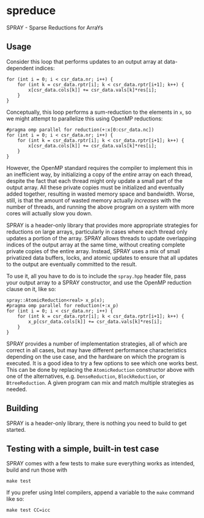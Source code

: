 # spreduce

SPRAY - Sparse Reductions for ArraYs

## Usage

Consider this loop that performs updates to an output array at data-dependent indices:

    for (int i = 0; i < csr_data.nr; i++) {
        for (int k = csr_data.rptr[i]; k < csr_data.rptr[i+1]; k++) {
            x[csr_data.cols[k]] += csr_data.vals[k]*res[i];
        }
    }

Conceptually, this loop performs a sum-reduction to the elements in `x`, so we might attempt to parallelize this using OpenMP reductions:

    #pragma omp parallel for reduction(+:x[0:csr_data.nc])
    for (int i = 0; i < csr_data.nr; i++) {
        for (int k = csr_data.rptr[i]; k < csr_data.rptr[i+1]; k++) {
            x[csr_data.cols[k]] += csr_data.vals[k]*res[i];
        }
    }

However, the OpenMP standard requires the compiler to implement this in an inefficient way, by initializing a copy of the _entire_ array on each thread, despite the fact that each thread might only update a small part of the output array. All these private copies must be initialized and eventually added together, resulting in wasted memory space and bandwidth. Worse, still, is that the amount of wasted memory actually _increases_ with the number of threads, and running the above program on a system with more cores will actually slow you down.

SPRAY is a header-only library that provides more appropriate strategies for reductions on large arrays, particularly in cases where each thread only updates a portion of the array. SPRAY allows threads to update overlapping indices of the output array at the same time, without creating complete private copies of the entire array. Instead, SPRAY uses a mix of small privatized data buffers, locks, and atomic updates to ensure that all updates to the output are eventually committed to the result.

To use it, all you have to do is to include the `spray.hpp` header file, pass your output array to a SPRAY constructor, and use the OpenMP reduction clause on it, like so:

    spray::AtomicReduction<real> x_p(x);
    #pragma omp parallel for reduction(+:x_p)
    for (int i = 0; i < csr_data.nr; i++) {
        for (int k = csr_data.rptr[i]; k < csr_data.rptr[i+1]; k++) {
            x_p[csr_data.cols[k]] += csr_data.vals[k]*res[i];
        }
    }

SPRAY provides a number of implementation strategies, all of which are correct in all cases, but may have different performance characteristics depending on the use case, and the hardware on which the program is executed. It is a good idea to try a few options to see which one works best. This can be done by replacing the `AtomicReduction` constructor above with one of the alternatives, e.g. `DenseReduction`, `BlockReduction`, or `BtreeReduction`. A given program can mix and match multiple strategies as needed.

## Building

SPRAY is a header-only library, there is nothing you need to build to get started.

## Testing with a simple, built-in test case

SPRAY comes with a few tests to make sure everything works as intended, build and run those with

    make test

If you prefer using Intel compilers, append a variable to the `make` command like so:

    make test CC=icc
